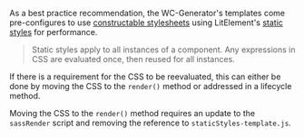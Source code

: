 As a best practice recommendation, the WC-Generator's templates come pre-configures to use [constructable stylesheets](https://developers.google.com/web/updates/2019/02/constructable-stylesheets) using LitElement's [static styles](https://lit-element.polymer-project.org/guide/styles#expressions) for performance.

> Static styles apply to all instances of a component. Any expressions in CSS are evaluated once, then reused for all instances.

If there is a requirement for the CSS to be reevaluated, this can either be done by moving the CSS to the `render()` method or addressed in a lifecycle method.

Moving the CSS to the `render()` method requires an update to the `sassRender` script and removing the reference to `staticStyles-template.js`.
